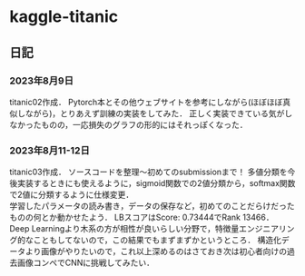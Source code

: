 # kaggle-titanic
## 日記
### 2023年8月9日
titanic02作成．
Pytorch本とその他ウェブサイトを参考にしながら(ほぼほぼ真似しながら)，とりあえず訓練の実装をしてみた．
正しく実装できている気がしなかったものの，一応損失のグラフの形的にはそれっぽくなった．

### 2023年8月11-12日
titanic03作成．
ソースコードを整理〜初めてのsubmissionまで！
多値分類を今後実装するときにも使えるように，sigmoid関数での2値分類から，softmax関数で2値に分類するように仕様変更．
<br>
学習したパラメータの読み書き，データの保存など，初めてのことだらけだったものの何とか動かせたよう．
LBスコアはScore: 0.73444でRank 13466．
<br>
Deep Learningより木系の方が相性が良いらしい分野で，特徴量エンジニアリング的なこともしてないので，この結果でもまずまずかというところ．
構造化データより画像がやりたいので，これ以上深めるのはさておき次は初心者向けの過去画像コンペでCNNに挑戦してみたい．
<!--stackedit_data:
eyJoaXN0b3J5IjpbMTE5NTM2MjcxNiwtMTk0NTA0NDc5MywtNj
UzOTc1MjAyLC0xNTc2NDg5OTk2LC0xNjkyMTk5MTEzXX0=
-->